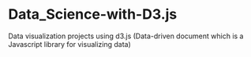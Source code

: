 # Data_Science-with-D3.js
Data visualization projects using d3.js (Data-driven document which is a Javascript library for visualizing data)
